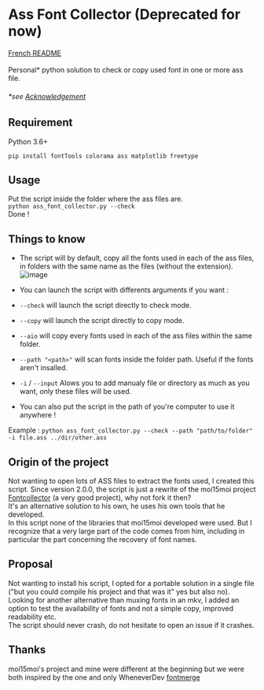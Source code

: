 # Ass Font Collector (Deprecated for now)

[French README](https://github.com/Hqndler/AssFontCollector/blob/main/README.fr.md)<br><br>
Personal* python solution to check or copy used font in one or more ass file.
###### *see [Acknowledgement](https://github.com/Hqndler/AssFontCollector#acknowledgement)

## Requirement 

Python 3.6+ 
```
pip install fontTools colorama ass matplotlib freetype
```

## Usage

Put the script inside the folder where the ass files are.<br>
`python ass_font_collector.py --check`<br>
Done !

## Things to know
- The script will by default, copy all the fonts used in each of the ass files, in folders with the same name as the files (without the extension).<br>
![image](https://github.com/Hqndler/AssFontCollector/assets/69089935/407948cc-c13f-41d0-b782-f93d104a94cd)

- You can launch the script with differents arguments if you want :
- `--check` will launch the script directly to check mode.<br>
- `--copy` will launch the script directly to copy mode.<br>
- `--aio` will copy every fonts used in each of the ass files within the same folder.<br>
- `--path "<path>"` will scan fonts inside the folder path. Useful if the fonts aren't insalled.<br>
- `-i` / `--input` Alows you to add manualy file or directory as much as you want, only these files will be used.<br>
- You can also put the script in the path of you're computer to use it anywhere !

Example : `python ass_font_collector.py --check --path "path/to/folder" -i file.ass ../dir/other.ass`

## Origin of the project

Not wanting to open lots of ASS files to extract the fonts used, I created this script.
Since version 2.0.0, the script is just a rewrite of the moi15moi project [Fontcollector](https://github.com/moi15moi/FontCollector) (a very good project), why not fork it then? <br>
It's an alternative solution to his own, he uses his own tools that he developed.<br>
In this script none of the libraries that moi15moi developed were used. But I recognize that a very large part of the code comes from him, including in particular the part concerning the recovery of font names.<br>

## Proposal

Not wanting to install his script, I opted for a portable solution in a single file ("but you could compile his project and that was it" yes but also no). Looking for another alternative than muxing fonts in an mkv, I added an option to test the availability of fonts and not a simple copy, improved readability etc.<br>
The script should never crash, do not hesitate to open an issue if it crashes.

## Thanks
moi15moi's project and mine were different at the beginning but we were both inspired by the one and only WheneverDev [fontmerge](https://github.com/WheneverDev/fontmerge)
